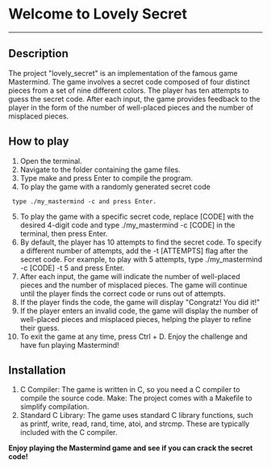 # Welcome to Lovely Secret
***

## Description
The project "lovely_secret" is an implementation of the famous game Mastermind. The game involves a secret code composed of four distinct pieces from a set of nine different colors. The player has ten attempts to guess the secret code. After each input, the game provides feedback to the player in the form of the number of well-placed pieces and the number of misplaced pieces.
## How to play
1. Open the terminal.
2. Navigate to the folder containing the game files.
3. Type make and press Enter to compile the program.
4. To play the game with a randomly generated secret code

```
 type ./my_mastermind -c and press Enter.

```
5. To play the game with a specific secret code, replace [CODE] with the desired 4-digit code and type ./my_mastermind -c [CODE] in the terminal, then press Enter.
6. By default, the player has 10 attempts to find the secret code. To specify a different number of attempts, add the -t [ATTEMPTS] flag after the secret code. For example, to play with 5 attempts, type ./my_mastermind -c [CODE] -t 5 and press Enter.
7. After each input, the game will indicate the number of well-placed pieces and the number of misplaced pieces.
The game will continue until the player finds the correct code or runs out of attempts.
8. If the player finds the code, the game will display "Congratz! You did it!"
9. If the player enters an invalid code, the game will display the number of well-placed pieces and misplaced pieces, helping the player to refine their guess.
10. To exit the game at any time, press Ctrl + D.
Enjoy the challenge and have fun playing Mastermind!


## Installation
1. C Compiler: The game is written in C, so you need a C compiler to compile the source code.
Make: The project comes with a Makefile to simplify compilation.
2. Standard C Library: The game uses standard C library functions, such as printf, write, read, rand, time, atoi, and strcmp. These are typically included with the C compiler.

**Enjoy playing the Mastermind game and see if you can crack the secret code!**
